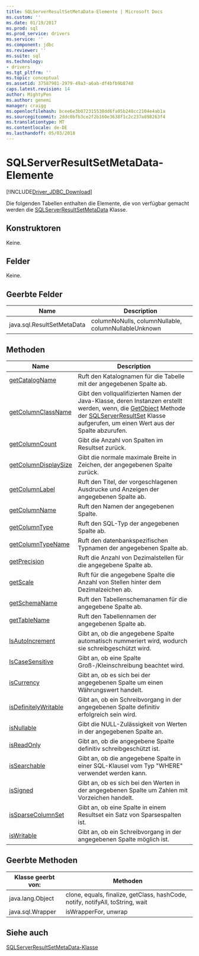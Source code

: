 ```yaml
---
title: SQLServerResultSetMetaData-Elemente | Microsoft Docs
ms.custom: ''
ms.date: 01/19/2017
ms.prod: sql
ms.prod_service: drivers
ms.service: ''
ms.component: jdbc
ms.reviewer: ''
ms.suite: sql
ms.technology:
- drivers
ms.tgt_pltfrm: ''
ms.topic: conceptual
ms.assetid: 37587981-2979-49a3-a6ab-df4bfb9b8748
caps.latest.revision: 14
author: MightyPen
ms.author: genemi
manager: craigg
ms.openlocfilehash: bcee6e3b072315538dd6fa05b248cc2104e4ab1a
ms.sourcegitcommit: 2ddc0bfb3ce2f2b160e3638f1c2c237a898263f4
ms.translationtype: MT
ms.contentlocale: de-DE
ms.lasthandoff: 05/03/2018
---
```

# <a name="sqlserverresultsetmetadata-members"></a>SQLServerResultSetMetaData-Elemente
[!INCLUDE[Driver_JDBC_Download](../../../includes/driver_jdbc_download.md)]

  Die folgenden Tabellen enthalten die Elemente, die von verfügbar gemacht werden die [SQLServerResultSetMetaData](../../../connect/jdbc/reference/sqlserverresultsetmetadata-class.md) Klasse.  
  
## <a name="constructors"></a>Konstruktoren  
 Keine.  
  
## <a name="fields"></a>Felder  
 Keine.  
  
## <a name="inherited-fields"></a>Geerbte Felder  
  
|Name|Description|  
|----------|-----------------|  
|java.sql.ResultSetMetaData|columnNoNulls, columnNullable, columnNullableUnknown|  
  
## <a name="methods"></a>Methoden  
  
|Name|Description|  
|----------|-----------------|  
|[getCatalogName](../../../connect/jdbc/reference/getcatalogname-method-sqlserverresultsetmetadata.md)|Ruft den Katalognamen für die Tabelle mit der angegebenen Spalte ab.|  
|[getColumnClassName](../../../connect/jdbc/reference/getcolumnclassname-method-sqlserverresultsetmetadata.md)|Gibt den vollqualifizierten Namen der Java-Klasse, deren Instanzen erstellt werden, wenn, die [GetObject](../../../connect/jdbc/reference/getobject-method-sqlserverresultset.md) Methode der [SQLServerResultSet](../../../connect/jdbc/reference/sqlserverresultset-class.md) Klasse aufgerufen, um einen Wert aus der Spalte abzurufen.|  
|[getColumnCount](../../../connect/jdbc/reference/getcolumncount-method-sqlserverresultsetmetadata.md)|Gibt die Anzahl von Spalten im Resultset zurück.|  
|[getColumnDisplaySize](../../../connect/jdbc/reference/getcolumndisplaysize-method-sqlserverresultsetmetadata.md)|Gibt die normale maximale Breite in Zeichen, der angegebenen Spalte zurück.|  
|[getColumnLabel](../../../connect/jdbc/reference/getcolumnlabel-method-sqlserverresultsetmetadata.md)|Ruft den Titel, der vorgeschlagenen Ausdrucke und Anzeigen der angegebenen Spalte ab.|  
|[getColumnName](../../../connect/jdbc/reference/getcolumnname-method-sqlserverresultsetmetadata.md)|Ruft den Namen der angegebenen Spalte.|  
|[getColumnType](../../../connect/jdbc/reference/getcolumntype-method-sqlserverresultsetmetadata.md)|Ruft den SQL-Typ der angegebenen Spalte ab.|  
|[getColumnTypeName](../../../connect/jdbc/reference/getcolumntypename-method-sqlserverresultsetmetadata.md)|Ruft den datenbankspezifischen Typnamen der angegebenen Spalte ab.|  
|[getPrecision](../../../connect/jdbc/reference/getprecision-method-sqlserverresultsetmetadata.md)|Ruft die Anzahl von Dezimalstellen für die angegebene Spalte ab.|  
|[getScale](../../../connect/jdbc/reference/getscale-method-sqlserverresultsetmetadata.md)|Ruft für die angegebene Spalte die Anzahl von Stellen hinter dem Dezimalzeichen ab.|  
|[getSchemaName](../../../connect/jdbc/reference/getschemaname-method-sqlserverresultsetmetadata.md)|Ruft den Tabellenschemanamen für die angegebene Spalte ab.|  
|[getTableName](../../../connect/jdbc/reference/gettablename-method-sqlserverresultsetmetadata.md)|Ruft den Tabellennamen der angegebenen Spalte ab.|  
|[IsAutoIncrement](../../../connect/jdbc/reference/isautoincrement-method-sqlserverresultsetmetadata.md)|Gibt an, ob die angegebene Spalte automatisch nummeriert wird, wodurch sie schreibgeschützt wird.|  
|[IsCaseSensitive](../../../connect/jdbc/reference/iscasesensitive-method-sqlserverresultsetmetadata.md)|Gibt an, ob eine Spalte Groß-/Kleinschreibung beachtet wird.|  
|[isCurrency](../../../connect/jdbc/reference/iscurrency-method-sqlserverresultsetmetadata.md)|Gibt an, ob es sich bei der angegebenen Spalte um einen Währungswert handelt.|  
|[isDefinitelyWritable](../../../connect/jdbc/reference/isdefinitelywritable-method-sqlserverresultsetmetadata.md)|Gibt an, ob ein Schreibvorgang in der angegebenen Spalte definitiv erfolgreich sein wird.|  
|[isNullable](../../../connect/jdbc/reference/isnullable-method-sqlserverresultsetmetadata.md)|Gibt die NULL-Zulässigkeit von Werten in der angegebenen Spalte an.|  
|[isReadOnly](../../../connect/jdbc/reference/isreadonly-method-sqlserverresultsetmetadata.md)|Gibt an, ob die angegebene Spalte definitiv schreibgeschützt ist.|  
|[isSearchable](../../../connect/jdbc/reference/issearchable-method-sqlserverresultsetmetadata.md)|Gibt an, ob die angegebene Spalte in einer SQL-Klausel vom Typ "WHERE" verwendet werden kann.|  
|[isSigned](../../../connect/jdbc/reference/issigned-method-sqlserverresultsetmetadata.md)|Gibt an, ob es sich bei den Werten in der angegebenen Spalte um Zahlen mit Vorzeichen handelt.|  
|[isSparseColumnSet](../../../connect/jdbc/reference/issparsecolumnset-method-sqlserverresultsetmetadata.md)|Gibt an, ob eine Spalte in einem Resultset ein Satz von Sparsespalten ist.|  
|[isWritable](../../../connect/jdbc/reference/iswritable-method-sqlserverresultsetmetadata.md)|Gibt an, ob ein Schreibvorgang in der angegebenen Spalte möglich ist.|  
  
## <a name="inherited-methods"></a>Geerbte Methoden  
  
|Klasse geerbt von:|Methoden|  
|---------------------------|-------------|  
|java.lang.Object|clone, equals, finalize, getClass, hashCode, notify, notifyAll, toString, wait|  
|java.sql.Wrapper|isWrapperFor, unwrap|  
  
## <a name="see-also"></a>Siehe auch  
 [SQLServerResultSetMetaData-Klasse](../../../connect/jdbc/reference/sqlserverresultsetmetadata-class.md)  
  
  
